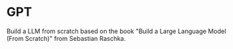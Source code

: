 # GPT
Build a LLM from scratch based on the book "Build a Large Language Model (From Scratch)" from Sebastian Raschka.
